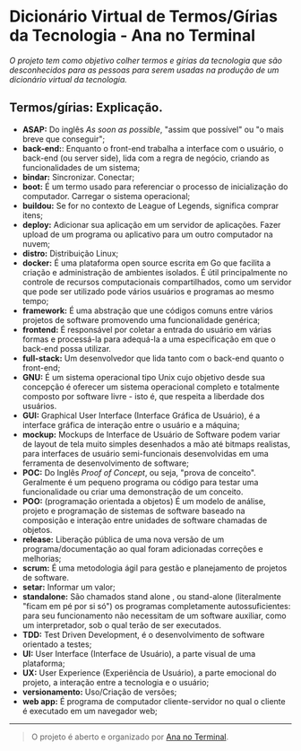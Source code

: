 # **Dicionário Virtual de Termos/Gírias da Tecnologia - Ana no Terminal**



*O projeto tem como objetivo colher termos e gírias da tecnologia que são desconhecidos para as pessoas para serem usadas na produção de um dicionário virtual da tecnologia.*

## Termos/gírias: Explicação.

 - **ASAP:** Do inglês _As soon as possible_, "assim que possível" ou "o mais breve que conseguir";
 - **back-end:**: Enquanto o front-end trabalha a interface com o usuário, o back-end (ou server side), lida com a regra de negócio, criando as funcionalidades de um sistema;
 - **bindar:** Sincronizar. Conectar;
 - **boot:** É um termo usado para referenciar o processo de inicialização do computador. Carregar o sistema operacional;
 - **buildou:** Se for no contexto de League of Legends, significa comprar itens;
 - **deploy:** Adicionar sua aplicação em um servidor de aplicações. Fazer upload de um programa ou aplicativo para um outro computador na nuvem;
 - **distro:** Distribuição Linux;
 - **docker:**  É uma plataforma open source escrita em Go que facilita a criação e administração de ambientes isolados. É útil principalmente no controle de recursos computacionais compartilhados, como um servidor que pode ser utilizado pode vários usuários e programas ao mesmo tempo;
 - **framework:** É uma abstração que une códigos comuns entre vários projetos de software promovendo uma funcionalidade genérica;
 - **frontend:** É responsável por coletar a entrada do usuário em várias formas e processá-la para adequá-la a uma especificação em que o back-end possa utilizar.
 - **full-stack:** Um desenvolvedor que lida tanto com o back-end quanto o front-end;
 - **GNU:** É um sistema operacional tipo Unix cujo objetivo desde sua concepção é oferecer um sistema operacional completo e totalmente composto por software livre - isto é, que respeita a liberdade dos usuários.
 - **GUI:** Graphical User Interface (Interface Gráfica de Usuário), é a interface gráfica de interação entre o usuário e a máquina;
 - **mockup:** Mockups de Interface de Usuário de Software podem variar de layout de tela muito simples desenhados a mão até bitmaps realistas, para interfaces de usuário semi-funcionais desenvolvidas em uma ferramenta de desenvolvimento de software;
 - **POC:** Do Inglês _Proof of Concept_, ou seja, "prova de conceito". Geralmente é um pequeno programa ou código para testar uma funcionalidade ou criar uma demonstração de um conceito.
 - **POO:** (programação orientada a objetos) É um modelo de análise, projeto e programação de sistemas de software baseado na composição e interação entre unidades de software chamadas de objetos.
 - **release:** Liberação pública de uma nova versão de um programa/documentação ao qual foram adicionadas correções e melhorias;
 - **scrum:** É uma metodologia ágil para gestão e planejamento de projetos de software.
 - **setar:** Informar um valor;
 - **standalone:** São chamados stand alone , ou stand-alone (literalmente "ficam em pé por si só") os programas completamente autossuficientes: para seu funcionamento não necessitam de um software auxiliar, como um interpretador, sob o qual terão de ser executados.
 - **TDD:** Test Driven Development, é o desenvolvimento de software orientado a testes;
 - **UI:** User Interface (Interface de Usuário), a parte visual de uma plataforma;
 - **UX:** User Experience (Experiência de Usuário), a parte emocional do projeto, a interação entre a tecnologia e o usuário;
 - **versionamento:** Uso/Criação de versões;
 - **web app:** É programa de computador cliente-servidor no qual o cliente é executado em um navegador web;


----------

> O projeto é aberto e organizado por [Ana no
> Terminal](https://www.facebook.com/ananoterminal).


